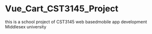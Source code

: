 # Vue_Cart_CST3145_Project
this is a school project of CST3145 web basedmobile app development 
Middlesex university
